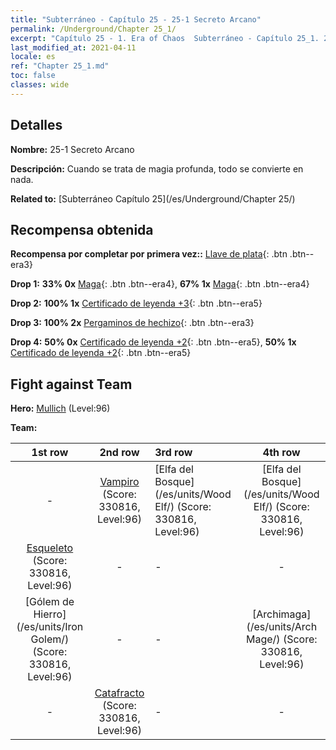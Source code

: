 ```yaml
---
title: "Subterráneo - Capítulo 25 - 25-1 Secreto Arcano"
permalink: /Underground/Chapter 25_1/
excerpt: "Capítulo 25 - 1. Era of Chaos  Subterráneo - Capítulo 25_1. 25-1 Secreto Arcano"
last_modified_at: 2021-04-11
locale: es
ref: "Chapter 25_1.md"
toc: false
classes: wide
---
```


## Detalles

 **Nombre:** 25-1 Secreto Arcano

 **Descripción:** Cuando se trata de magia profunda, todo se convierte en nada.

 **Related to:** [Subterráneo Capítulo 25](/es/Underground/Chapter 25/)

## Recompensa obtenida

 **Recompensa por completar por primera vez::** [Llave de plata](/es/Items/con_693/){: .btn .btn--era3}

 **Drop 1:** **33% 0x** [Maga](/es/Items/unt_238/){: .btn .btn--era4}, **67% 1x** [Maga](/es/Items/unt_238/){: .btn .btn--era4}

 **Drop 2:** **100% 1x** [Certificado de leyenda +3](/es/Items/mat_88/){: .btn .btn--era5}

 **Drop 3:** **100% 2x** [Pergaminos de hechizo](/es/Items/con_694/){: .btn .btn--era3}

 **Drop 4:** **50% 0x** [Certificado de leyenda +2](/es/Items/mat_81/){: .btn .btn--era5}, **50% 1x** [Certificado de leyenda +2](/es/Items/mat_81/){: .btn .btn--era5}


## Fight against Team
 **Hero:** [Mullich](/es/heroes/Mullich/) (Level:96)

 **Team:**


  | 1st row | 2nd row | 3rd row | 4th row |
  |:----:|:----:|:----|:----:|
  | - | [Vampiro](/es/units/Vampire/) (Score: 330816, Level:96)  | [Elfa del Bosque](/es/units/Wood Elf/) (Score: 330816, Level:96)  | [Elfa del Bosque](/es/units/Wood Elf/) (Score: 330816, Level:96)  |
  | [Esqueleto](/es/units/Skeleton/) (Score: 330816, Level:96)  | - | - | - |
  | [Gólem de Hierro](/es/units/Iron Golem/) (Score: 330816, Level:96)  | - | - | [Archimaga](/es/units/Arch Mage/) (Score: 330816, Level:96)  |
  | - | [Catafracto](/es/units/Cavalier/) (Score: 330816, Level:96)  | - | - |


